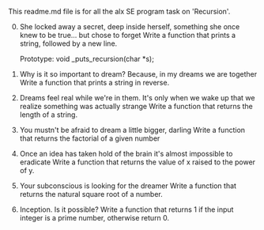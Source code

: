 This readme.md file is for all the alx SE program task on 'Recursion'.


0. She locked away a secret, deep inside herself, something she once knew to be true... but chose to forget
  Write a function that prints a string, followed by a new line.

    Prototype: void _puts_recursion(char *s);


1. Why is it so important to dream? Because, in my dreams we are together 
  Write a function that prints a string in reverse.


2. Dreams feel real while we're in them. It's only when we wake up that we realize something was actually strange
  Write a function that returns the length of a string.


3. You mustn't be afraid to dream a little bigger, darling
  Write a function that returns the factorial of a given number


4. Once an idea has taken hold of the brain it's almost impossible to eradicate
  Write a function that returns the value of x raised to the power of y.


5. Your subconscious is looking for the dreamer
  Write a function that returns the natural square root of a number.


6. Inception. Is it possible? 
  Write a function that returns 1 if the input integer is a prime number, otherwise return 0.

